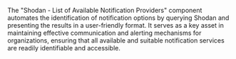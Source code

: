 The "Shodan - List of Available Notification Providers" component automates the identification of notification options by querying Shodan and presenting the results in a user-friendly format. It serves as a key asset in maintaining effective communication and alerting mechanisms for organizations, ensuring that all available and suitable notification services are readily identifiable and accessible.
